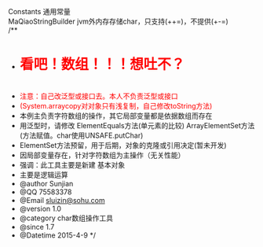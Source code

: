 Constants 通用常量<br/>
MaQiaoStringBuilder jvm外内存存储char，只支持(++=)，不提供(+-=)<br/>
/**
 * <font color="red"><h1>看吧！数组！！！想吐不？</h1></font><br/>
 * <font color="red">注意：自己改泛型或接口去。本人不负责泛型或接口<br/>
 * (System.arraycopy对对象只有浅复制，自己修改toString方法)</font><br/>
 * 本例主负责字符数组的操作，其它局部变量都是依据数组而存在<br/>
 * 用泛型时，请修改 ElementEquals方法(单元素的比较) ArrayElementSet方法(方法赋值。char使用UNSAFE.putChar)<br/>
 * ElementSet方法预留，用于后期，对象的克隆或引用决定(暂未开发)<br/>
 * 因局部变量存在，针对字符数组为主操作（无关性能）<br/>
 * 强调：此工具主要是新建 基本对象<br/>
 * 主要是逻辑运算<br/>
 * @author Sunjian
 * @QQ 75583378
 * @Email sluizin@sohu.com
 * @version 1.0
 * @category char数组操作工具
 * @since 1.7
 * @Datetime 2015-4-9
 */
